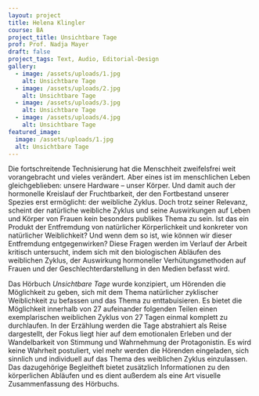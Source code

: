 ```yaml
---
layout: project
title: Helena Klingler
course: BA
project_title: Unsichtbare Tage
prof: Prof. Nadja Mayer
draft: false
project_tags: Text, Audio, Editorial-Design
gallery:
  - image: /assets/uploads/1.jpg
    alt: Unsichtbare Tage
  - image: /assets/uploads/2.jpg
    alt: Unsichtbare Tage
  - image: /assets/uploads/3.jpg
    alt: Unsichtbare Tage
  - image: /assets/uploads/4.jpg
    alt: Unsichtbare Tage
featured_image:
  image: /assets/uploads/1.jpg
  alt: Unsichtbare Tage
---
```

Die fortschreitende Technisierung hat die Menschheit zweifelsfrei weit vorangebracht und vieles verändert. Aber eines ist im menschlichen Leben gleichgeblieben: unsere Hardware – unser Körper. Und damit auch der hormonelle Kreislauf der Fruchtbarkeit, der den Fortbestand unserer Spezies erst ermöglicht: der weibliche Zyklus. Doch trotz seiner Relevanz, scheint der natürliche weibliche Zyklus und seine Auswirkungen auf Leben und Körper von Frauen kein besonders publikes Thema zu sein. Ist das ein Produkt der Entfremdung von natürlicher Körperlichkeit und konkreter von natürlicher Weiblichkeit? Und wenn dem so ist, wie können wir dieser Entfremdung entgegenwirken? Diese Fragen werden im Verlauf der Arbeit kritisch untersucht, indem sich mit den biologischen Abläufen des weiblichen Zyklus, der Auswirkung hormoneller Verhütungsmethoden auf Frauen und der Geschlechterdarstellung in den Medien befasst wird. 

Das Hörbuch *Unsichtbare Tage* wurde konzipiert, um Hörenden die Möglichkeit zu geben, sich mit dem Thema natürlicher zyklischer Weiblichkeit zu befassen und das Thema zu enttabuisieren. Es bietet die Möglichkeit innerhalb von 27 aufeinander folgenden Teilen einen exemplarischen weiblichen Zyklus von 27 Tagen einmal komplett zu durchlaufen. In der Erzählung werden die Tage abstrahiert als Reise dargestellt, der Fokus liegt hier auf dem emotionalen Erleben und der Wandelbarkeit von Stimmung und Wahrnehmung der Protagonistin. Es wird keine Wahrheit postuliert, viel mehr werden die Hörenden eingeladen, sich sinnlich und individuell auf das Thema des weiblichen Zyklus einzulassen. Das dazugehörige Begleitheft bietet zusätzlich Informationen zu den körperlichen Abläufen und es dient außerdem als eine Art visuelle Zusammenfassung des Hörbuchs.